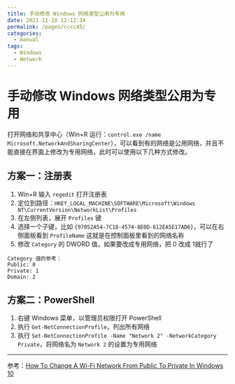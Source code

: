 ```yaml
---
title: 手动修改 Windows 网络类型公用为专用
date: 2021-11-10 12:12:34
permalink: /pages/cccc45/
categories:
  - manual
tags:
  - Windows
  - Network
---
```


# 手动修改 Windows 网络类型公用为专用

打开网络和共享中心（Win+R 运行：`control.exe /name Microsoft.NetworkAndSharingCenter`），可以看到有的网络是公用网络，并且不能直接在界面上修改为专用网络，此时可以使用以下几种方式修改。

## 方案一：注册表

1. Win+R 输入 `regedit` 打开注册表
2. 定位到路径：`HKEY_LOCAL_MACHINE\SOFTWARE\Microsoft\Windows NT\CurrentVersion\NetworkList\Profiles`
3. 在左侧列表，展开 `Profiles` 键
4. 选择一个子键，比如 `{97052A54-7C18-4574-8E0D-612EA5E17AD6}`，可以在右侧面板看到 `ProfileName` 这就是在控制面板里看到的网络名称
5. 修改 `Category` 的 DWORD 值，如果要改成专用网络，把 0 改成 1就行了

```
Category 值的参考：
Public: 0 
Private: 1 
Domain: 2
```

## 方案二：PowerShell

1. 右键 Windows 菜单，以管理员权限打开 PowerShell
2. 执行 `Get-NetConnectionProfile`，列出所有网络
3. 执行 `Set-NetConnectionProfile -Name "Network 2" -NetworkCategory Private`，将网络名为 `Network 2` 的设置为专用网络



---

参考：[How To Change A Wi-Fi Network From Public To Private In Windows 10](https://www.alphr.com/how-to-change-a-wi-fi-network-from-public-to-private-in-windows-10/)
